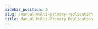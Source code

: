 ```yaml
---
sidebar_position: 3
slug: /manual-multi-primary-replication
title: Manual Multi-Primary Replication
---
```

